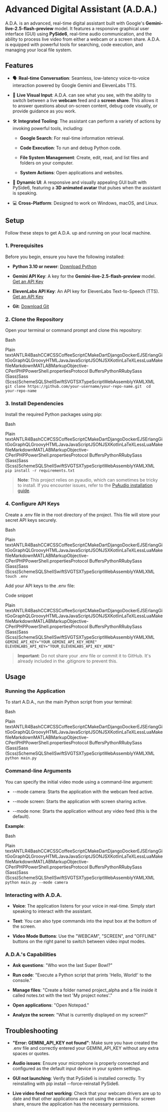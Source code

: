 Advanced Digital Assistant (A.D.A.)
===================================

A.D.A. is an advanced, real-time digital assistant built with Google's **Gemini-live-2.5-flash-preview** model. It features a responsive graphical user interface (GUI) using **PySide6**, real-time audio communication, and the ability to process live video from either a webcam or a screen share. A.D.A. is equipped with powerful tools for searching, code execution, and managing your local file system.

  

  

Features
--------

*   🗣️ **Real-time Conversation**: Seamless, low-latency voice-to-voice interaction powered by Google Gemini and ElevenLabs TTS.
    
*   👀 **Live Visual Input**: A.D.A. can see what you see, with the ability to switch between a live **webcam** feed and a **screen share**. This allows it to answer questions about on-screen content, debug code visually, or provide guidance as you work.
    
*   🛠️ **Integrated Tooling**: The assistant can perform a variety of actions by invoking powerful tools, including:
    
    *   **Google Search**: For real-time information retrieval.
        
    *   **Code Execution**: To run and debug Python code.
        
    *   **File System Management**: Create, edit, read, and list files and folders on your computer.
        
    *   **System Actions**: Open applications and websites.
        
*   🎨 **Dynamic UI**: A responsive and visually appealing GUI built with PySide6, featuring a **3D animated avatar** that pulses when the assistant is speaking.
    
*   💻 **Cross-Platform**: Designed to work on Windows, macOS, and Linux.
    

Setup
-----

Follow these steps to get A.D.A. up and running on your local machine.

### 1\. Prerequisites

Before you begin, ensure you have the following installed:

*   **Python 3.10 or newer**: [Download Python](https://www.python.org/downloads/)
    
*   **Gemini API Key**: A key for the **Gemini-live-2.5-flash-preview** model. [Get an API Key](https://www.google.com/search?q=https://ai.google.dev/docs/genai_api_key)
    
*   **ElevenLabs API Key**: An API key for ElevenLabs Text-to-Speech (TTS). [Get an API Key](https://elevenlabs.io/)
    
*   **Git**: [Download Git](https://git-scm.com/downloads)
    

### 2\. Clone the Repository

Open your terminal or command prompt and clone this repository:

Bash

Plain textANTLR4BashCC#CSSCoffeeScriptCMakeDartDjangoDockerEJSErlangGitGoGraphQLGroovyHTMLJavaJavaScriptJSONJSXKotlinLaTeXLessLuaMakefileMarkdownMATLABMarkupObjective-CPerlPHPPowerShell.propertiesProtocol BuffersPythonRRubySass (Sass)Sass (Scss)SchemeSQLShellSwiftSVGTSXTypeScriptWebAssemblyYAMLXML`   git clone https://github.com/your-username/your-repo-name.git  cd your-repo-name   `

### 3\. Install Dependencies

Install the required Python packages using pip:

Bash

Plain textANTLR4BashCC#CSSCoffeeScriptCMakeDartDjangoDockerEJSErlangGitGoGraphQLGroovyHTMLJavaJavaScriptJSONJSXKotlinLaTeXLessLuaMakefileMarkdownMATLABMarkupObjective-CPerlPHPPowerShell.propertiesProtocol BuffersPythonRRubySass (Sass)Sass (Scss)SchemeSQLShellSwiftSVGTSXTypeScriptWebAssemblyYAMLXML`   pip install -r requirements.txt   `

> **Note**: This project relies on pyaudio, which can sometimes be tricky to install. If you encounter issues, refer to the [PyAudio installation guide](https://pypi.org/project/PyAudio/).

### 4\. Configure API Keys

Create a .env file in the root directory of the project. This file will store your secret API keys securely.

Bash

Plain textANTLR4BashCC#CSSCoffeeScriptCMakeDartDjangoDockerEJSErlangGitGoGraphQLGroovyHTMLJavaJavaScriptJSONJSXKotlinLaTeXLessLuaMakefileMarkdownMATLABMarkupObjective-CPerlPHPPowerShell.propertiesProtocol BuffersPythonRRubySass (Sass)Sass (Scss)SchemeSQLShellSwiftSVGTSXTypeScriptWebAssemblyYAMLXML`   touch .env   `

Add your API keys to the .env file:

Code snippet

Plain textANTLR4BashCC#CSSCoffeeScriptCMakeDartDjangoDockerEJSErlangGitGoGraphQLGroovyHTMLJavaJavaScriptJSONJSXKotlinLaTeXLessLuaMakefileMarkdownMATLABMarkupObjective-CPerlPHPPowerShell.propertiesProtocol BuffersPythonRRubySass (Sass)Sass (Scss)SchemeSQLShellSwiftSVGTSXTypeScriptWebAssemblyYAMLXML`   GEMINI_API_KEY="YOUR_GEMINI_API_KEY_HERE"  ELEVENLABS_API_KEY="YOUR_ELEVENLABS_API_KEY_HERE"   `

> **Important**: Do not share your .env file or commit it to GitHub. It's already included in the .gitignore to prevent this.

Usage
-----

### Running the Application

To start A.D.A., run the main Python script from your terminal:

Bash

Plain textANTLR4BashCC#CSSCoffeeScriptCMakeDartDjangoDockerEJSErlangGitGoGraphQLGroovyHTMLJavaJavaScriptJSONJSXKotlinLaTeXLessLuaMakefileMarkdownMATLABMarkupObjective-CPerlPHPPowerShell.propertiesProtocol BuffersPythonRRubySass (Sass)Sass (Scss)SchemeSQLShellSwiftSVGTSXTypeScriptWebAssemblyYAMLXML`   python main.py   `

### Command-line Arguments

You can specify the initial video mode using a command-line argument:

*   \--mode camera: Starts the application with the webcam feed active.
    
*   \--mode screen: Starts the application with screen sharing active.
    
*   \--mode none: Starts the application without any video feed (this is the default).
    

**Example**:

Bash

Plain textANTLR4BashCC#CSSCoffeeScriptCMakeDartDjangoDockerEJSErlangGitGoGraphQLGroovyHTMLJavaJavaScriptJSONJSXKotlinLaTeXLessLuaMakefileMarkdownMATLABMarkupObjective-CPerlPHPPowerShell.propertiesProtocol BuffersPythonRRubySass (Sass)Sass (Scss)SchemeSQLShellSwiftSVGTSXTypeScriptWebAssemblyYAMLXML`   python main.py --mode camera   `

### Interacting with A.D.A.

*   **Voice**: The application listens for your voice in real-time. Simply start speaking to interact with the assistant.
    
*   **Text**: You can also type commands into the input box at the bottom of the screen.
    
*   **Video Mode Buttons**: Use the "WEBCAM", "SCREEN", and "OFFLINE" buttons on the right panel to switch between video input modes.
    

### A.D.A.'s Capabilities

*   **Ask questions**: "Who won the last Super Bowl?"
    
*   **Run code**: "Execute a Python script that prints 'Hello, World!' to the console."
    
*   **Manage files**: "Create a folder named project\_alpha and a file inside it called notes.txt with the text 'My project notes'."
    
*   **Open applications**: "Open Notepad."
    
*   **Analyze the screen**: "What is currently displayed on my screen?"
    

Troubleshooting
---------------

*   **"Error: GEMINI\_API\_KEY not found"**: Make sure you have created the .env file and correctly entered your GEMINI\_API\_KEY without any extra spaces or quotes.
    
*   **Audio issues**: Ensure your microphone is properly connected and configured as the default input device in your system settings.
    
*   **GUI not launching**: Verify that PySide6 is installed correctly. Try reinstalling with pip install --force-reinstall PySide6.
    
*   **Live video feed not working**: Check that your webcam drivers are up to date and that other applications are not using the camera. For screen share, ensure the application has the necessary permissions.